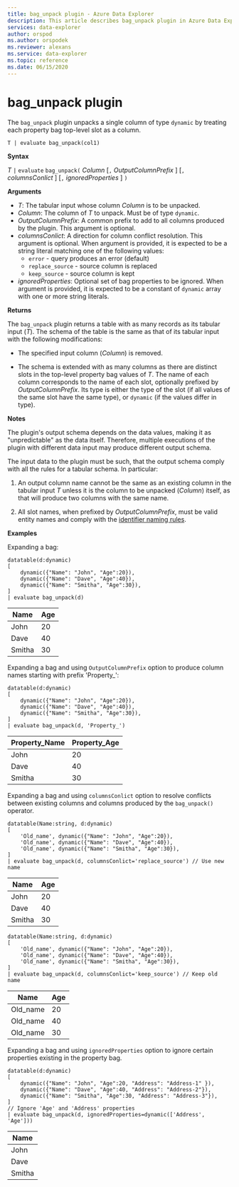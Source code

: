 ```yaml
---
title: bag_unpack plugin - Azure Data Explorer
description: This article describes bag_unpack plugin in Azure Data Explorer.
services: data-explorer
author: orspod
ms.author: orspodek
ms.reviewer: alexans
ms.service: data-explorer
ms.topic: reference
ms.date: 06/15/2020
---
```

# bag_unpack plugin

The `bag_unpack` plugin unpacks a single column of type `dynamic`
by treating each property bag top-level slot as a column.

    T | evaluate bag_unpack(col1)

**Syntax**

*T* `|` `evaluate` `bag_unpack(` *Column* [`,` *OutputColumnPrefix* ] [`,` *columnsConlict* ] [`,` *ignoredProperties* ] `)`

**Arguments**

* *T*: The tabular input whose column *Column* is to be unpacked.
* *Column*: The column of *T* to unpack. Must be of type `dynamic`.
* *OutputColumnPrefix*: A common prefix to add to all columns produced by the plugin. This argument is optional.
* *columnsConlict*: A direction for column conflict resolution. This argument is optional. When argument is provided, it is expected to be a string literal matching one of the following values:
    - `error` - query produces an error (default)
    - `replace_source` - source column is replaced
    - `keep_source` - source column is kept
* *ignoredProperties*: Optional set of bag properties to be ignored. When argument is provided, it is expected to be a constant of `dynamic` array with one or more string literals.

**Returns**

The `bag_unpack` plugin returns a table with as many records as its tabular
input (*T*). The schema of the table is the same as that of its tabular input with
the following modifications:

* The specified input column (*Column*) is removed.

* The schema is extended with as many columns as there are distinct slots in
  the top-level property bag values of *T*. The name of each column corresponds
  to the name of each slot, optionally prefixed by *OutputColumnPrefix*. Its
  type is either the type of the slot (if all values of the same slot have the
  same type), or `dynamic` (if the values differ in type).

**Notes**

The plugin's output schema depends on the data values, making it as "unpredictable"
as the data itself. Therefore, multiple executions of the plugin with different
data input may produce different output schema.

The input data to the plugin must be such, that the output schema comply with
all the rules for a tabular schema. In particular:

1. An output column name cannot be the same as an existing column in the tabular
   input *T* unless it is the column to be unpacked (*Column*) itself,
   as that will produce two columns with the same name.

2. All slot names, when prefixed by *OutputColumnPrefix*, must be valid
   entity names and comply with the [identifier naming rules](./schema-entities/entity-names.md#identifier-naming-rules).

**Examples**

Expanding a bag:

<!-- csl: https://help.kusto.windows.net/Samples -->
```kusto
datatable(d:dynamic)
[
    dynamic({"Name": "John", "Age":20}),
    dynamic({"Name": "Dave", "Age":40}),
    dynamic({"Name": "Smitha", "Age":30}),
]
| evaluate bag_unpack(d)
```

|Name  |Age|
|------|---|
|John  |20 |
|Dave  |40 |
|Smitha|30 |

Expanding a bag and using `OutputColumnPrefix` option to produce column names starting with prefix 'Property_':

<!-- csl: https://help.kusto.windows.net/Samples -->
```kusto
datatable(d:dynamic)
[
    dynamic({"Name": "John", "Age":20}),
    dynamic({"Name": "Dave", "Age":40}),
    dynamic({"Name": "Smitha", "Age":30}),
]
| evaluate bag_unpack(d, 'Property_')
```

|Property_Name|Property_Age|
|---|---|
|John|20|
|Dave|40|
|Smitha|30|

Expanding a bag and using `columnsConlict` option to resolve conflicts between existing columns and columns produced by the `bag_unpack()` operator.

<!-- csl: https://help.kusto.windows.net/Samples -->
```kusto
datatable(Name:string, d:dynamic)
[
    'Old_name', dynamic({"Name": "John", "Age":20}),
    'Old_name', dynamic({"Name": "Dave", "Age":40}),
    'Old_name', dynamic({"Name": "Smitha", "Age":30}),
]
| evaluate bag_unpack(d, columnsConlict='replace_source') // Use new name
```

|Name|Age|
|---|---|
|John|20|
|Dave|40|
|Smitha|30|

<!-- csl: https://help.kusto.windows.net/Samples -->
```kusto
datatable(Name:string, d:dynamic)
[
    'Old_name', dynamic({"Name": "John", "Age":20}),
    'Old_name', dynamic({"Name": "Dave", "Age":40}),
    'Old_name', dynamic({"Name": "Smitha", "Age":30}),
]
| evaluate bag_unpack(d, columnsConlict='keep_source') // Keep old name
```

|Name|Age|
|---|---|
|Old_name|20|
|Old_name|40|
|Old_name|30|

Expanding a bag and using `ignoredProperties` option to ignore certain properties existing in the property bag.

<!-- csl: https://help.kusto.windows.net/Samples -->
```kusto
datatable(d:dynamic)
[
    dynamic({"Name": "John", "Age":20, "Address": "Address-1" }),
    dynamic({"Name": "Dave", "Age":40, "Address": "Address-2"}),
    dynamic({"Name": "Smitha", "Age":30, "Address": "Address-3"}),
]
// Ignore 'Age' and 'Address' properties
| evaluate bag_unpack(d, ignoredProperties=dynamic(['Address', 'Age']))
```

|Name|
|---|
|John|
|Dave|
|Smitha|
